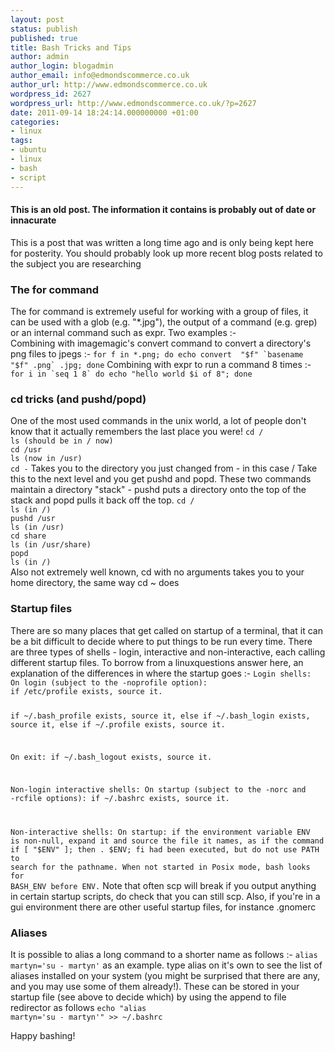 ```yaml
---
layout: post
status: publish
published: true
title: Bash Tricks and Tips
author: admin
author_login: blogadmin
author_email: info@edmondscommerce.co.uk
author_url: http://www.edmondscommerce.co.uk
wordpress_id: 2627
wordpress_url: http://www.edmondscommerce.co.uk/?p=2627
date: 2011-09-14 18:24:14.000000000 +01:00
categories:
- linux
tags:
- ubuntu
- linux
- bash
- script
---
```

<div class="oldpost"><h4>This is an old post. The information it contains is probably out of date or innacurate</h4>
<p>
This is a post that was written a long time ago and is only being kept here for posterity.
You should probably look up more recent blog posts related to the subject you are researching
</p>
</div>
<h3>The <strong>for</strong> command</h3>
The for command is extremely useful for working with a group of files, it can be used with a glob (e.g. "*.jpg"), the output of a command (e.g. grep) or an internal command such as expr.  Two examples :-<br/>
Combining with imagemagic's convert command to convert a directory's png files to jpegs :-
<code>for f in *.png; do echo convert  "$f" `basename "$f" .png` .jpg; done</code>
Combining with expr to run a command 8 times :-
<code>for i in `seq 1 8` do echo "hello world $i of 8"; done</code>
<h3>cd tricks (and pushd/popd)</h3>
One of the most used commands in the unix world, a lot of people don't know that it actually remembers the last place you were!
<code>cd /
ls (should be in / now)
cd /usr
ls (now in /usr)
cd -</code>
Takes you to the directory you just changed from - in this case /
Take this to the next level and you get pushd and popd.  These two commands maintain a directory "stack" - pushd puts a directory onto the top of the stack and popd pulls it back off the top.
<code>cd /
ls (in /)
pushd /usr
ls (in /usr)
cd share
ls (in /usr/share)
popd
ls (in /)
</code>
Also not extremely well known, cd with no arguments takes you to your home directory, the same way cd ~ does
<h3>Startup files</h3>
There are so many places that get called on startup of a terminal, that it can be a bit difficult to decide where to put things to be run every time.
There are three types of shells - login, interactive and non-interactive, each calling different startup files.
To borrow from a linuxquestions answer here, an explanation of the differences in where the startup goes :-
<code>Login shells:
On login (subject to the -noprofile option):
if /etc/profile exists, source it.

if ~/.bash_profile exists, source it,
else if ~/.bash_login exists, source it,
else if ~/.profile exists, source it.

On exit:
if ~/.bash_logout exists, source it.

Non-login interactive shells:
On startup (subject to the -norc and -rcfile options):
if ~/.bashrc exists, source it.

Non-interactive shells:
On startup:
if the environment variable ENV is non-null, expand
it and source the file it names, as if the command
if [ "$ENV" ]; then . $ENV; fi
had been executed, but do not use PATH to search
for the pathname. When not started in Posix mode, bash
looks for BASH_ENV before ENV.</code>
Note that often scp will break if you output anything in certain startup scripts, do check that you can still scp.
Also, if you're in a gui environment there are other useful startup files, for instance .gnomerc

<h3>Aliases</h3>

It is possible to alias a long command to a shorter name as follows :-
<code>alias martyn='su - martyn'</code>
as an example.
type alias on it's own to see the list of aliases installed on your system (you might be surprised that there are any, and you may use some of them already!).
These can be stored in your startup file (see above to decide which) by using the append to file redirector as follows
<code>echo "alias martyn='su - martyn'" >> ~/.bashrc</code>

Happy bashing!
